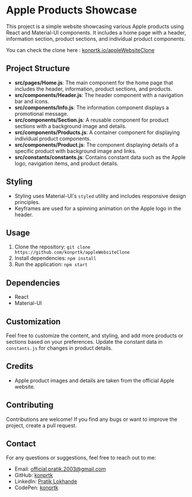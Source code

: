 # Apple Products Showcase

This project is a simple website showcasing various Apple products using React and Material-UI components. It includes a home page with a header, information section, product sections, and individual product components.

You can check the clone here : [konprtk.io/appleWebsiteClone](https://github.com/konprtk/appleWebsiteClone)
## Project Structure

- **src/pages/Home.js**: The main component for the home page that includes the header, information, product sections, and products.
- **src/components/Header.js**: The header component with a navigation bar and icons.
- **src/components/Info.js**: The information component displays a promotional message.
- **src/components/Section.js**: A reusable component for product sections with a background image and details.
- **src/components/Products.js**: A container component for displaying individual product components.
- **src/components/Product.js**: The component displaying details of a specific product with background image and links.
- **src/constants/constants.js**: Contains constant data such as the Apple logo, navigation items, and product details.

## Styling

- Styling uses Material-UI's `styled` utility and includes responsive design principles.
- Keyframes are used for a spinning animation on the Apple logo in the header.

## Usage

1. Clone the repository: `git clone https://github.com/konprtk/appleWebsiteClone`
2. Install dependencies: `npm install`
3. Run the application: `npm start`

## Dependencies

- React
- Material-UI

## Customization

Feel free to customize the content, and styling, and add more products or sections based on your preferences. Update the constant data in `constants.js` for changes in product details.

## Credits

- Apple product images and details are taken from the official Apple website.

## Contributing

Contributions are welcome! If you find any bugs or want to improve the project, create a pull request.


## Contact

For any questions or suggestions, feel free to reach out to me:
- Email: official.pratik.2003@gmail.com
- GitHub: [konprtk](https://github.com/konprtk)
- LinkedIn: [Pratik Lokhande](https://linkedin.com/in/pratiklokhande14)
- CodePen: [konprtk](https://codepen.io/konprtk)
